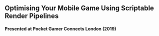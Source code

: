 ## Optimising Your Mobile Game Using Scriptable Render Pipelines
#### Presented at Pocket Gamer Connects London (2019)
